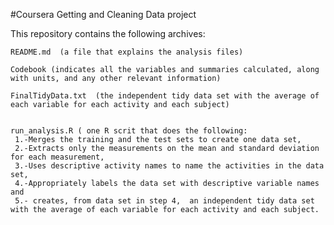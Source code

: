 #Coursera Getting and Cleaning Data project 

This repository contains the following archives:

    README.md  (a file that explains the analysis files)
 
    Codebook (indicates all the variables and summaries calculated, along with units, and any other relevant information)
    
    FinalTidyData.txt  (the independent tidy data set with the average of each variable for each activity and each subject)


    run_analysis.R ( one R scrit that does the following: 
     1.-Merges the training and the test sets to create one data set, 
     2.-Extracts only the measurements on the mean and standard deviation for each measurement, 
     3.-Uses descriptive activity names to name the activities in the data set, 
     4.-Appropriately labels the data set with descriptive variable names and 
     5.- creates, from data set in step 4,  an independent tidy data set with the average of each variable for each activity and each subject.

